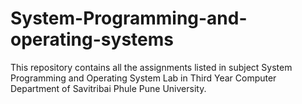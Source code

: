 # System-Programming-and-operating-systems
This repository contains all the assignments listed in subject System Programming and Operating System Lab in Third Year Computer Department of Savitribai Phule Pune University. 

